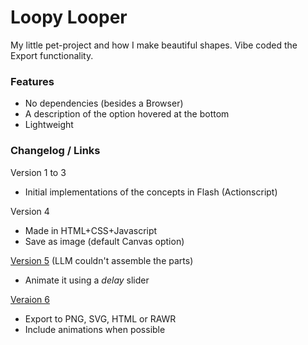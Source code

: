 # Loopy Looper
My little pet-project and how I make beautiful shapes. Vibe coded the Export functionality.

### Features
- No dependencies (besides a Browser)
- A description of the option hovered at the bottom
- Lightweight

### Changelog / Links

Version 1 to 3
- Initial implementations of the concepts in Flash (Actionscript)

Version 4
- Made in HTML+CSS+Javascript
- Save as image (default Canvas option)

[Version 5](https://hyperagon.github.io/projects/loopylooper5/) (LLM couldn't assemble the parts)
- Animate it using a *delay* slider

[Veraion 6](https://hyperagon.github.io/projects/loopylooper6/)
- Export to PNG, SVG, HTML or RAWR
- Include animations when possible
